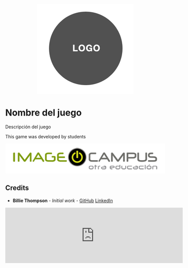 <p align="center">
<img src="logo.png" alt="Nombre del juego"/>
</p>

# Nombre del juego

Descripción del juego

This game was developed by students

<p align="center">
  <a href="https://www.imagecampus.edu.ar/">
    <img src="logo-image-campus.png" alt="Image Campus"/>
  </a> 
</p>


## Credits

- **Billie Thompson** - *Initial work* - [GitHub](https://github.com/PurpleBooth) [LinkedIn](https://github.com/PurpleBooth) <img height="16" width="16" src="https://unpkg.com/simple-icons@latest/icons/linkedin.svg" /> <img height="16" width="16" src="https://unpkg.com/simple-icons@latest/icons/facebook.svg" /> <img height="16" width="16" src="https://unpkg.com/simple-icons@latest/icons/twitter.svg" /> <img height="16" width="16" src="https://unpkg.com/simple-icons@latest/icons/github.svg" /> <img height="16" width="16" src="https://unpkg.com/simple-icons@latest/icons/behance.svg" /> <img height="16" width="16" src="https://unpkg.com/simple-icons@latest/icons/artstation.svg" />


<iframe src="https://itch.io/embed/56343?border_width=5" width="560" height="175" frameborder="0"></iframe>
